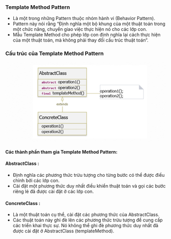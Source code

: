 ### Template Method Pattern
- Là một trong những Pattern thuộc nhóm hành vi (Behavior Pattern). 
- Pattern này nói rằng “Định nghĩa một bộ khung của một thuật toán trong một chức năng, chuyển giao việc thực hiện nó cho các lớp con. 
- Mẫu Template Method cho phép lớp con định nghĩa lại cách thực hiện của một thuật toán, mà không phải thay đổi cấu trúc thuật toán“.
### Cấu trúc của Template Method Pattern
![img.png](img.png)
#### Các thành phần tham gia Template Method Pattern:
#### AbstractClass :
+ Định nghĩa các phương thức trừu tượng cho từng bước có thể được điều chỉnh bởi các lớp con.
+ Cài đặt một phương thức duy nhất điều khiển thuật toán và gọi các bước riêng lẻ đã được cài đặt ở các lớp con.
#### ConcreteClass : 
+ Là một thuật toán cụ thể, cài đặt các phương thức của AbstractClass. 
+ Các thuật toán này ghi đè lên các phương thức trừu tượng để cung cấp các triển khai thực sự. Nó không thể ghi đè phương thức duy nhất đã được cài đặt ở AbstractClass (templateMethod).